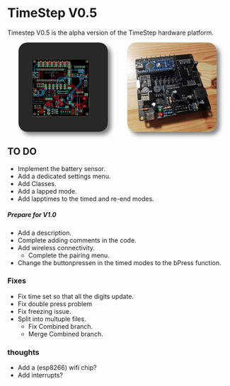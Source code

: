# TimeStep V0.5
 Timestep V0.5 is the alpha version of the TimeStep hardware platform. 

<img src="img\Timestep.png" alt="TimeStep V1" style="border-radius:20px; width:40%; margin-left:5%; margin-right:4%; box-shadow: 7px 7px 10px grey">
<img src="img\Timestep2.jpg" alt="TimeStep V1" style="border-radius:20px; width:40%; margin-left:4%; margin-right:5%; box-shadow: 7px 7px 10px grey">


## TO DO
* Implement the battery sensor.
* Add a dedicated settings menu.
* Add Classes.
* Add a lapped mode.
* Add lapptimes to the timed and re-end modes.

##### **Prepare for** ***V1.0***
* Add a description.
* Complete adding comments in the code.
* Add wireless connectivity.
  * Complete the pairing menu.
* Change the buttonpressen in the timed modes to the bPress function.

### Fixes
* Fix time set so that all the digits update.
* Fix double press problem
* Fix freezing issue.
* Split into multuple files.
  * Fix Combined branch.
  * Merge Combined branch.


### thoughts
* Add a (esp8266) wifi chip?
* Add interrupts?

